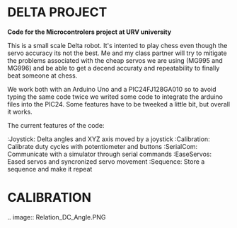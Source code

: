 DELTA PROJECT
==================
**Code for the Microcontrolers project at URV university**

This is a small scale Delta robot. It's intented to play chess even
though the servo accuracy its not the best. Me and my class partner will
try to mitigate the problems associated with the cheap servos we are using
(MG995 and MG996) and be able to get a decend accuraty and repeatability
to finally beat someone at chess.

We work both with an Arduino Uno and a PIC24FJ128GA010 so to avoid typing
the same code twice we writed some code to integrate the arduino files into
the PIC24. Some features have to be tweeked a little bit, but overall it works.

The current features of the code:


:Joystick:	  Delta angles and XYZ axis moved by a joystick
:Calibration: Calibrate duty cycles with potentiometer and buttons
:SerialCom:	  Communicate with a simulator through serial commands
:EaseServos:  Eased servos and syncronized servo movement
:Sequence:	  Store a sequence and make it repeat


CALIBRATION
==================

.. image:: Relation_DC_Angle.PNG
